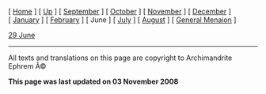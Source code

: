 \[ [Home](index.md) \] \[ [Up](menaion.md) \] \[ [September](sep-int.md) \] \[ [October](oct-int.md) \] \[ [November](nov-int.md) \] \[ [December](dec-int.md) \] \[ [January](jan-int.md) \] \[ [February](february.md) \] \[ June \] \[ [July](july1.md) \] \[ [August](aug.md) \] \[ [General Menaion](general.md) \]

[29 June](29_june.md)

------------------------------------------------------------------------

All texts and translations on this page are copyright to
Archimandrite Ephrem Â©

**This page was last updated on 03 November 2008**
